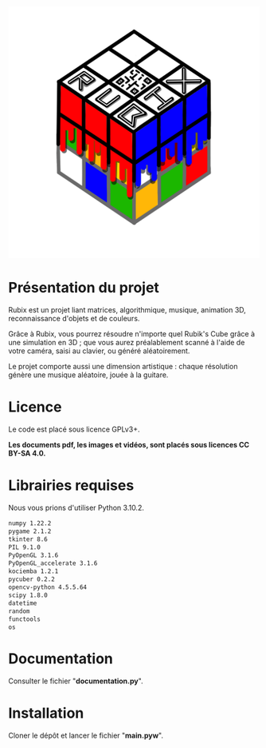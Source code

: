 ![Image de présentation](UI/images/logo.png?raw=true "Image de présentation")

# Présentation du projet

Rubix est un projet liant matrices, algorithmique, musique, animation 3D, reconnaissance d'objets et de couleurs.

Grâce à Rubix, vous pourrez résoudre n'importe quel Rubik's Cube grâce à une simulation en 3D ; que vous aurez préalablement scanné à l'aide de votre caméra, saisi au clavier, ou généré aléatoirement.

Le projet comporte aussi une dimension artistique : chaque résolution génère une musique aléatoire, jouée à la guitare.

# Licence

Le code est placé sous licence GPLv3+.

__Les documents pdf, les images et vidéos, sont placés sous licences CC BY-SA 4.0.__

# Librairies requises

Nous vous prions d'utiliser Python 3.10.2.

    numpy 1.22.2
    pygame 2.1.2
    tkinter 8.6
    PIL 9.1.0
    PyOpenGL 3.1.6
    PyOpenGL_accelerate 3.1.6
    kociemba 1.2.1
    pycuber 0.2.2
    opencv-python 4.5.5.64
    scipy 1.8.0
    datetime
    random
    functools
    os

# Documentation

Consulter le fichier "__documentation.py__".

# Installation

Cloner le dépôt et lancer le fichier "__main.pyw__".
